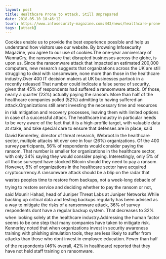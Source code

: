 ```yaml
---
layout: post
title: Healthcare Prone to Attack, Still Unprepared
date: 2018-05-10 18:46:12
tourl: https://www.infosecurity-magazine.com:443/news/healthcare-prone-to-attack-still/
tags: [attack]
---
```

Cookies enable us to provide the best experience possible and help us understand how visitors use our website. By browsing Infosecurity Magazine, you agree to our use of cookies.The one-year anniversary of WannaCry, the ransomware that disrupted businesses across the globe, is upon us. Since the ransomware attack that impacted an estimated 200,000 computers, new research suggests that organizations across the UK are still struggling to deal with ransomware, none more than those in the healthcare industry.Over 400 IT decision makers at UK businesses partook in a recently released That number could indicate a false sense of security, given that 45% of respondents had suffered a ransomware attack. Of those, nearly a quarter (23%) actually paying the ransom. More than half of the healthcare companies polled (52%) admitting to having suffered an attack.Organizations still arent investing the necessary time and resources in risk mitigation and recovery processes, leaving them with limited options in case of a successful attack. The healthcare industry in particular needs to be very aware of the fact that it is a high-profile target, with valuable data at stake, and take special care to ensure that defenses are in place, said David Kennerley, director of threat research, Webroot.In the healthcare sector, multiple attacks hit over one in four (26%) organizations. Of the 400 survey participants, 56% of respondents would consider paying the ransom. That number is smaller for organizations in the healthcare sector, with only 34% saying they would consider paying. Interestingly, only 5% of all those surveyed have stocked Bitcoin should they need to pay a ransom. However, 8% of organizations in the healthcare sector have acquired cryptocurrency.A ransomware attack should be a blip on the radar that wastes peoples time to restore from backups, not a week-long debacle of trying to restore service and deciding whether to pay the ransom or not, said Mounir Hahad, head of Juniper Threat Labs at Juniper Networks.While backing up critical data and testing backups regularly has been advised as a way to mitigate the risks of a ransomware attack, 36% of survey respondents dont have a regular backup system. That decreases to 32% when looking solely at the healthcare industry.Addressing the human factor seems to be one step that many companies have taken to mitigate risk. Kennerley noted that when organizations invest in security awareness training with phishing simulation tools, they are less likely to suffer from attacks than those who dont invest in employee education. Fewer than half of the respondents (46% overall, 42% in healthcare) reported that they have not held staff training on ransomware.